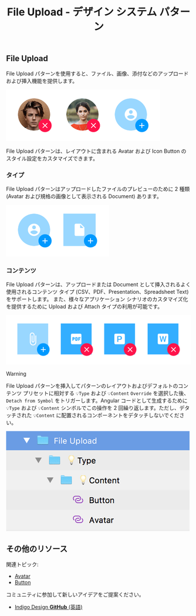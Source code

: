 ﻿---
title: File Upload - デザイン システム パターン
_description: File Upload パターン シンボルはファイルのアップロードまたは挿入のユーザー インターフェイスを提供します。
_keywords: デザイン システム, Sketch, Ignite UI for Angular, パターン, UI ライブラリ, ウィジェット
_language: ja
---

## File Upload

File Upload パターンを使用すると、ファイル、画像、添付などのアップロードおよび挿入機能を提供します。

<img src="../images/file-upload_demo.png" srcset="../images/file-upload_demo@2x.png 2x" />

File Upload パターンは、レイアウトに含まれる Avatar および Icon Button のスタイル設定をカスタマイズできます。

### タイプ

File Upload パターンはアップロードしたファイルのプレビューのために 2 種類 (Avatar および規格の画像として表示される Document) あります。

<img src="../images/file-upload_type.png" srcset="../images/file-upload_type@2x.png 2x" />

### コンテンツ

File Upload パターンは、アップロードまたは Document として挿入されるよく使用されるコンテンツ タイプ (CSV、PDF、Presentation、Spreadsheet Text) をサポートします。 また、様々なアプリケーション シナリオのカスタマイズ化を提供するために Upload および Attach タイプの利用が可能です。

<img src="../images/file-upload_content.png" srcset="../images/file-upload_content@2x.png 2x" />

> [!WARNING]
> File Upload パターンを挿入してパターンのレイアウトおよびデフォルトのコンテンツ プリセットに相対する `💡Type` および `💡Content` `Override` を選択した後、`Detach from Symbol` をトリガーします。Angular コードとして生成するために `💡Type` および `💡Content` シンボルでこの操作を 2 回繰り返します。ただし、デタッチされた `💡Content` に配置されるコンポーネントをデタッチしないでください。

<img src="../images/file_upload_detach.png" />

## その他のリソース

関連トピック:

- [Avatar](avatar.md)
- [Button](button.md)
  <div class="divider--half"></div>

コミュニティに参加して新しいアイデアをご提案ください。

- [Indigo Design **GitHub** (英語)](https://github.com/IgniteUI/design-system-docfx)
